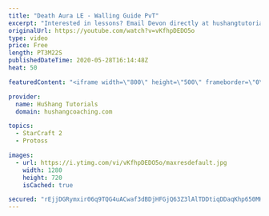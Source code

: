 ```yaml
---
title: "Death Aura LE - Walling Guide PvT"
excerpt: "Interested in lessons? Email Devon directly at hushangtutorials@outlook.com ------------------------------------------------------------------------------------------------------- Want to support HuShang Tutorials directly? Patreon is a website where you can contribute a monthly donation that will help"
originalUrl: https://youtube.com/watch?v=vKfhpDEDO5o
type: video
price: Free
length: PT3M22S
publishedDateTime: 2020-05-28T16:14:48Z
heat: 50

featuredContent: "<iframe width=\"800\" height=\"500\" frameborder=\"0\" src=\"https://www.youtube.com/embed/vKfhpDEDO5o\" allow=\"accelerometer; autoplay; encrypted-media; gyroscope; picture-in-picture\" allowfullscreen></iframe>"

provider:
  name: HuShang Tutorials
  domain: hushangcoaching.com

topics:
  - StarCraft 2
  - Protoss

images:
  - url: https://i.ytimg.com/vi/vKfhpDEDO5o/maxresdefault.jpg
    width: 1280
    height: 720
    isCached: true

secured: "rEjjDGRymxir06q9TQG4uACwaf3dBDjHFGjQ63Z3lAlTDDtiqDDaqKhp650MHkVE71HEh7oxoI9a2L5RdcVbrGrRpxWukMK8pMnvxlyjHf6NKIBQ/3S6tfXEV63f2Lkof8HeZ7Q8QIB4JI5IiGRu2oiGqj+cjkp13VOHaVmSFrPIuCwt6lDU2WglesqLiEnWuflhcEDFfij6NDRwv282KD14Cs9q/HKguk8rXLKz90TjSRccxru1XjxQtmmbfpvAUoLCgrYD8SiWGh3RUqX4jaGqFk55CJQvo72d0fE241KtpKN4egjoaA3XG2936ixAxkm8AZ/q6Cq7pxLcw98U/JgSVyOvS6Hfg8yaP9I9kzlbePEwZz4+mKDPvkMwh7xPqmH9rgZ8HlEvcSprgWpj67BY93Y5MpXEyooGQJouZxE=;TnvgCYZvT+0kBO9t6CjFhQ=="
---
```


